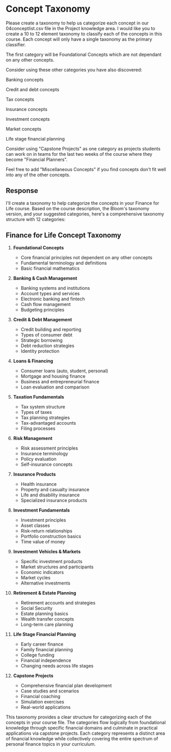 # Concept Taxonomy

Please create a taxonomy to help us categorize each concept in our 04conceptlist.csv file in the Project knowledge area.   I would like you to create a 10 to 12 element taxonomy to classify each of the concepts in this course.  Each concept will only have a single taxonomy as the primary classifier.

The first category will be Foundational Concepts which are not dependant on any other concepts.

Consider using these other categories you have also discovered:

Banking concepts

Credit and debt concepts

Tax concepts

Insurance concepts

Investment concepts

Market concepts

Life stage financial planning

Consider using "Capstone Projects" as one category as projects students can work on in teams for the last two weeks of the course where they become "Financial Planners".

Feel free to add "Miscellaneous Concepts" if you find concepts don't fit well into any of the other concepts.

## Response

I'll create a taxonomy to help categorize the concepts in your Finance for Life course. Based on the course description, the Bloom's taxonomy version, and your suggested categories, here's a comprehensive taxonomy structure with 12 categories:

## Finance for Life Concept Taxonomy

1. **Foundational Concepts**
   - Core financial principles not dependent on any other concepts
   - Fundamental terminology and definitions 
   - Basic financial mathematics

2. **Banking & Cash Management**
   - Banking systems and institutions
   - Account types and services
   - Electronic banking and fintech
   - Cash flow management
   - Budgeting principles

3. **Credit & Debt Management**
   - Credit building and reporting
   - Types of consumer debt
   - Strategic borrowing
   - Debt reduction strategies
   - Identity protection

4. **Loans & Financing**
   - Consumer loans (auto, student, personal)
   - Mortgage and housing finance
   - Business and entrepreneurial finance
   - Loan evaluation and comparison

5. **Taxation Fundamentals**
   - Tax system structure
   - Types of taxes
   - Tax planning strategies
   - Tax-advantaged accounts
   - Filing processes

6. **Risk Management**
   - Risk assessment principles
   - Insurance terminology
   - Policy evaluation
   - Self-insurance concepts

7. **Insurance Products**
   - Health insurance
   - Property and casualty insurance
   - Life and disability insurance
   - Specialized insurance products

8. **Investment Fundamentals**
   - Investment principles
   - Asset classes
   - Risk-return relationships
   - Portfolio construction basics
   - Time value of money

9. **Investment Vehicles & Markets**
   - Specific investment products
   - Market structures and participants
   - Economic indicators
   - Market cycles
   - Alternative investments

10. **Retirement & Estate Planning**
    - Retirement accounts and strategies
    - Social Security
    - Estate planning basics
    - Wealth transfer concepts
    - Long-term care planning

11. **Life Stage Financial Planning**
    - Early career finance
    - Family financial planning
    - College funding
    - Financial independence
    - Changing needs across life stages

12. **Capstone Projects**
    - Comprehensive financial plan development
    - Case studies and scenarios
    - Financial coaching
    - Simulation exercises
    - Real-world applications

This taxonomy provides a clear structure for categorizing each of the concepts in your course file. The categories flow logically from foundational knowledge through specific financial domains and culminate in practical applications via capstone projects. Each category represents a distinct area of financial knowledge while collectively covering the entire spectrum of personal finance topics in your curriculum.